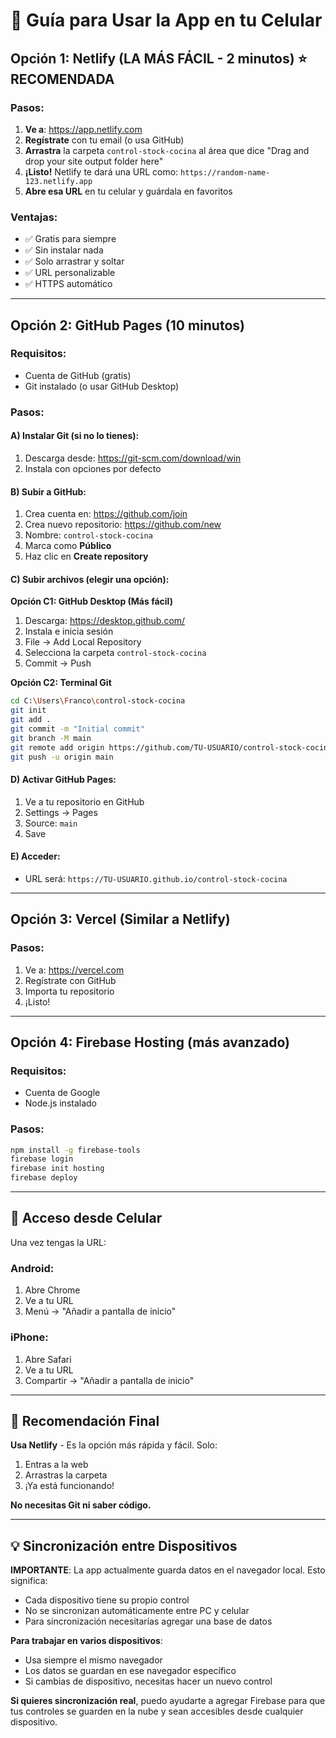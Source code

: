 # 🚀 Guía para Usar la App en tu Celular

## Opción 1: Netlify (LA MÁS FÁCIL - 2 minutos) ⭐ RECOMENDADA

### Pasos:
1. **Ve a**: https://app.netlify.com
2. **Regístrate** con tu email (o usa GitHub)
3. **Arrastra** la carpeta `control-stock-cocina` al área que dice "Drag and drop your site output folder here"
4. **¡Listo!** Netlify te dará una URL como: `https://random-name-123.netlify.app`
5. **Abre esa URL** en tu celular y guárdala en favoritos

### Ventajas:
- ✅ Gratis para siempre
- ✅ Sin instalar nada
- ✅ Solo arrastrar y soltar
- ✅ URL personalizable
- ✅ HTTPS automático

---

## Opción 2: GitHub Pages (10 minutos)

### Requisitos:
- Cuenta de GitHub (gratis)
- Git instalado (o usar GitHub Desktop)

### Pasos:

#### A) Instalar Git (si no lo tienes):
1. Descarga desde: https://git-scm.com/download/win
2. Instala con opciones por defecto

#### B) Subir a GitHub:
1. Crea cuenta en: https://github.com/join
2. Crea nuevo repositorio: https://github.com/new
3. Nombre: `control-stock-cocina`
4. Marca como **Público**
5. Haz clic en **Create repository**

#### C) Subir archivos (elegir una opción):

**Opción C1: GitHub Desktop (Más fácil)**
1. Descarga: https://desktop.github.com/
2. Instala e inicia sesión
3. File → Add Local Repository
4. Selecciona la carpeta `control-stock-cocina`
5. Commit → Push

**Opción C2: Terminal Git**
```bash
cd C:\Users\Franco\control-stock-cocina
git init
git add .
git commit -m "Initial commit"
git branch -M main
git remote add origin https://github.com/TU-USUARIO/control-stock-cocina.git
git push -u origin main
```

#### D) Activar GitHub Pages:
1. Ve a tu repositorio en GitHub
2. Settings → Pages
3. Source: `main`
4. Save

#### E) Acceder:
- URL será: `https://TU-USUARIO.github.io/control-stock-cocina`

---

## Opción 3: Vercel (Similar a Netlify)

### Pasos:
1. Ve a: https://vercel.com
2. Regístrate con GitHub
3. Importa tu repositorio
4. ¡Listo!

---

## Opción 4: Firebase Hosting (más avanzado)

### Requisitos:
- Cuenta de Google
- Node.js instalado

### Pasos:
```bash
npm install -g firebase-tools
firebase login
firebase init hosting
firebase deploy
```

---

## 📱 Acceso desde Celular

Una vez tengas la URL:

### Android:
1. Abre Chrome
2. Ve a tu URL
3. Menú → "Añadir a pantalla de inicio"

### iPhone:
1. Abre Safari
2. Ve a tu URL
3. Compartir → "Añadir a pantalla de inicio"

---

## 🎯 Recomendación Final

**Usa Netlify** - Es la opción más rápida y fácil. Solo:
1. Entras a la web
2. Arrastras la carpeta
3. ¡Ya está funcionando!

**No necesitas Git ni saber código.**

---

## 💡 Sincronización entre Dispositivos

**IMPORTANTE**: La app actualmente guarda datos en el navegador local. Esto significa:
- Cada dispositivo tiene su propio control
- No se sincronizan automáticamente entre PC y celular
- Para sincronización necesitarías agregar una base de datos

**Para trabajar en varios dispositivos**:
- Usa siempre el mismo navegador
- Los datos se guardan en ese navegador específico
- Si cambias de dispositivo, necesitas hacer un nuevo control

**Si quieres sincronización real**, puedo ayudarte a agregar Firebase para que tus controles se guarden en la nube y sean accesibles desde cualquier dispositivo.
